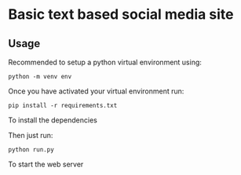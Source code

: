 # Basic text based social media site

## Usage
Recommended to setup a python virtual environment using:

`python -m venv env`

Once you have activated your virtual environment run:

`pip install -r requirements.txt`

To install the dependencies


Then just run:

`python run.py`

To start the web server
